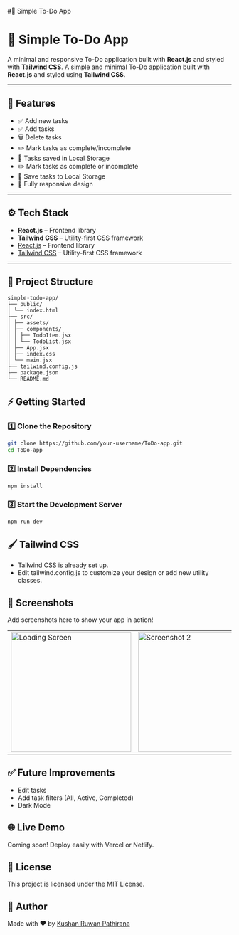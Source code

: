 #📝 Simple To-Do App
# 📝 Simple To-Do App

A minimal and responsive To-Do application built with **React.js** and styled with **Tailwind CSS**.
A simple and minimal To-Do application built with **React.js** and styled using **Tailwind CSS**.

---

## 🚀 Features

- ✅ Add new tasks
- ✅ Add tasks
- 🗑️ Delete tasks
- ✏️ Mark tasks as complete/incomplete
- 💾 Tasks saved in Local Storage
- ✏️ Mark tasks as complete or incomplete
- 💾 Save tasks to Local Storage
- 📱 Fully responsive design

---

## ⚙️ Tech Stack

- **React.js** – Frontend library
- **Tailwind CSS** – Utility-first CSS framework
- [React.js](https://react.dev/) – Frontend library
- [Tailwind CSS](https://tailwindcss.com/) – Utility-first CSS framework

---

## 📂 Project Structure
```
simple-todo-app/
├── public/
│ └── index.html
├── src/
│ ├── assets/
│ ├── components/
│ │ ├── TodoItem.jsx
│ │ └── TodoList.jsx
│ ├── App.jsx
│ ├── index.css
│ └── main.jsx
├── tailwind.config.js
├── package.json
└── README.md
```

## ⚡ Getting Started

### 1️⃣ Clone the Repository

```bash
git clone https://github.com/your-username/ToDo-app.git
cd ToDo-app
```

### 2️⃣ Install Dependencies
```
npm install
```
### 3️⃣ Start the Development Server
```
npm run dev
```

## 🖌️ Tailwind CSS
- Tailwind CSS is already set up.
- Edit tailwind.config.js to customize your design or add new utility classes.

## 📸 Screenshots
Add screenshots here to show your app in action!
<table> 
<tr>
<td><img src="assets/screenshots/.jpg" width=270 alt="Loading Screen"></td>  
<td><img src="assets/screenshots/.jpg" width=270 alt="Screenshot 2"></td>
</tr>
</table>

## ✅ Future Improvements
 - Edit tasks
 - Add task filters (All, Active, Completed)
 - Dark Mode

## 🌐 Live Demo
Coming soon! Deploy easily with Vercel or Netlify.

## 📜 License
This project is licensed under the MIT License.

## 🙌 Author
Made with ❤️ by [Kushan Ruwan Pathirana](https://github.com/KushanRuwanPathirana)